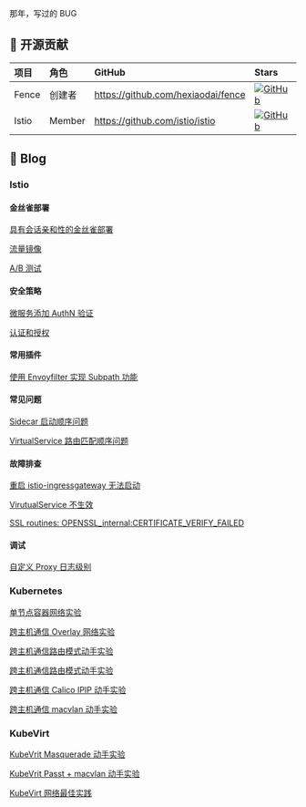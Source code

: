 那年，写过的 BUG

## 🎉 开源贡献

| 项目 | 角色 | GitHub | Stars |
| :---- | :---- | :---- | :---- |
| Fence | 创建者 | <https://github.com/hexiaodai/fence> | [![GitHub](https://img.shields.io/github/stars/hexiaodai/fence?logo=github&labelColor=495867&color=495867)](https://github.com/hexiaodai/fence) |
| Istio | Member | <https://github.com/istio/istio> | [![GitHub](https://img.shields.io/github/stars/istio/istio?logo=github&labelColor=495867&color=495867)](https://github.com/istio/istio) |

## 📝 Blog

### Istio

#### 金丝雀部署

[具有会话亲和性的金丝雀部署](istio/canary/具有会话亲和性的金丝雀部署.md)

[流量镜像](./istio/canary/流量镜像.md)

[A/B 测试](./istio/canary/AB测试.md)

#### 安全策略

[微服务添加 AuthN 验证](./istio/安全/authn.md)

[认证和授权](./istio/安全/认证和授权.md)

#### 常用插件

[使用 Envoyfilter 实现 Subpath 功能](./istio/envoyfilter/subpath.md)

#### 常见问题

[Sidecar 启动顺序问题](./istio/faq/sidecar启动顺序问题.md)

[VirtualService 路由匹配顺序问题](./istio/faq/virtualservice路由匹配顺序问题.md)

#### 故障排查

[重启 istio-ingressgateway 无法启动](./istio/troubleshooting/重启istio-ingressgateway无法启动.md)

[VirutualService 不生效](./istio/troubleshooting/virutualservice不生效.md)

[SSL routines: OPENSSL_internal:CERTIFICATE_VERIFY_FAILED](./istio/troubleshooting/tls证书认证错误.md)

#### 调试

[自定义 Proxy 日志级别](./istio/debug/自定义Proxy日志级别.md)

### Kubernetes

[单节点容器网络实验](./kubernetes/network/单节点容器网络实验.md)

[跨主机通信 Overlay 网络实验](./kubernetes/network/跨主机通信overlay网络实验.md)

[跨主机通信路由模式动手实验](./kubernetes/network/跨主机通信路由模式动手实验.md)

[跨主机通信路由模式动手实验](./kubernetes/network/跨主机通信路由模式动手实验.md)

[跨主机通信 Calico IPIP 动手实验](./kubernetes/network/跨主机通信calicoIPIP动手实验.md)

[跨主机通信 macvlan 动手实验](./kubernetes/network/跨主机通信macvlan动手实验.md)

### KubeVirt

[KubeVrit Masquerade 动手实验](./kubevirt/network/masquerade.md)

[KubeVrit Passt + macvlan 动手实验](./kubevirt/network/passt.md)

[KubeVirt 网络最佳实践](./kubevirt/network/kubevirt-spiderpool.md)
